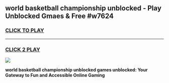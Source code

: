 
## world basketball championship unblocked - Play Unblocked Gmaes & Free #w7624
<h3>
<a href="https://news.freeplayer.one?title=world_basketball_championship_unblocked&ref=03M">CLICK TO PLAY</a></h3>
<hr>

<h3>
<a href="https://news.freeplayer.one?title=world_basketball_championship_unblocked&ref=03M">CLICK 2 PLAY</a>
  
</h3>

<a href="https://news.freeplayer.one?title=world_basketball_championship_unblocked&ref=03M"><img src="https://clearcache.store/games.png"></a>


**world basketball championship unblocked games unblocked: Your Gateway to Fun and Accessible Online Gaming**
